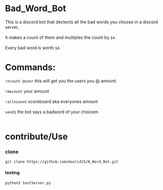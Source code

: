 # Bad_Word_Bot
This is a discord bot that dectects all the bad words you choose in a discord server,<br /> <br /> It makes a count of them and multiples the count by `$4`.<br /> <br /> Every bad word is worth `$4`.<br /> 
# Commands: 
`!ncount @user` this will get you the users you @ amount.<br /> <br /> 
`!mecount` your amount <br /> <br /> 
 `!allncount` scoreboard aka everyones amount <br /> <br /> 
 `send1` the bot says a badword of your choicem <br /> <br /> 
# contribute/Use

### clone
```
git clone https://github.com/moulid15/N_Word_Bot.git

```
#### testing
```
python3 testServer.py

```


